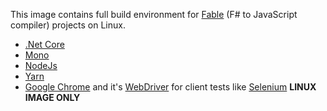 This image contains full build environment for [Fable](http://fable.io) (F# to JavaScript compiler) projects on Linux.

* [.Net Core](https://www.microsoft.com/net/)
* [Mono](https://www.mono-project.com/)
* [NodeJs](https://nodejs.org)
* [Yarn](https://yarnpkg.com)
* [Google Chrome](https://chrome.google.com) and it's [WebDriver](https://sites.google.com/a/chromium.org/chromedriver/) for client tests like [Selenium](https://docs.seleniumhq.org/) **LINUX IMAGE ONLY**